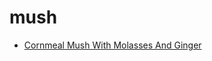 # mush

 * [Cornmeal Mush With Molasses And Ginger](index/c/cornmeal-mush-with-molasses-and-ginger-3055.json)
